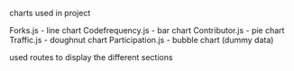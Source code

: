 

charts used in project

Forks.js - line chart
Codefrequency.js - bar chart
Contributor.js - pie chart
Traffic.js - doughnut chart
Participation.js - bubble chart (dummy data)


used routes to display the different sections
